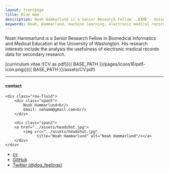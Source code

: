 ```yaml
---
layout: frontpage
title: Blue Ham
description: Noah Hammarlund is a Senior Research Fellow - BIME - University of Washington. 
keywords: Noah, Hammarlund, machine learning, electronic medical records,electronic health records mail, health economics, informatics, biomedical 
---
```


Noah Hammarlund is a Senior Research Fellow in Biomedical Informatics and Medical Education at the University of Washington. His research interests include 
the analysis the usefulness of electronic medical records data for secondary research.

[curriculum vitae ![CV as pdf]({{ BASE_PATH }}/pages/icons16/pdf-icon.png)]({{ BASE_PATH }}/assets/CV.pdf)<br/>


---


<div class="container">
<h4><a name="contact"></a>contact</h4>

    <div class="row-fluid">
        <div class="span5">
            Noah Hammarlund<br/>
            Email: nehamm@gmail.com<br/>
        </div>

        <div class="span2">
        <a href="../assets/headshot.jpg">
            <img src="../assets/headshot.jpg"
                  title="Noah Hammarlund" alt="Noah Hammarlund"/></a>
        </div>
    </div>
</div>

<div class="navbar">
  <div class="navbar-inner">
      <ul class="nav">
          <li><a href="{{ BASE_PATH }}/assets/CV.pdf">cv</a></li>
          <li><a href="https://github.com/nohammar">GitHub</a></li>
          <li><a href="https://twitter.com/nehamm">Twitter (@dog_feelings)</a></li>
      </ul>
  </div>
</div>